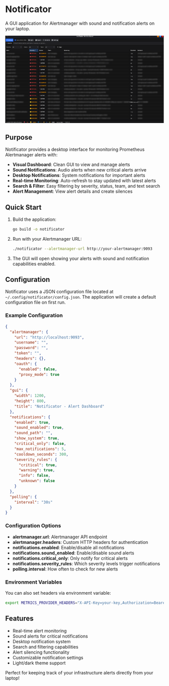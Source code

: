 # Notificator

A GUI application for Alertmanager with sound and notification alerts on your laptop.

![alt text](img/preview.png "Preview")

## Purpose

Notificator provides a desktop interface for monitoring Prometheus Alertmanager alerts with:

- **Visual Dashboard**: Clean GUI to view and manage alerts
- **Sound Notifications**: Audio alerts when new critical alerts arrive
- **Desktop Notifications**: System notifications for important alerts
- **Real-time Monitoring**: Auto-refresh to stay updated with latest alerts
- **Search & Filter**: Easy filtering by severity, status, team, and text search
- **Alert Management**: View alert details and create silences

## Quick Start

1. Build the application:
   ```bash
   go build -o notificator
   ```

2. Run with your Alertmanager URL:
   ```bash
   ./notificator --alertmanager-url http://your-alertmanager:9093
   ```

3. The GUI will open showing your alerts with sound and notification capabilities enabled.

## Configuration

Notificator uses a JSON configuration file located at `~/.config/notificator/config.json`. The application will create a default configuration file on first run.

### Example Configuration

```json
{
  "alertmanager": {
    "url": "http://localhost:9093",
    "username": "",
    "password": "",
    "token": "",
    "headers": {},
    "oauth": {
      "enabled": false,
      "proxy_mode": true
    }
  },
  "gui": {
    "width": 1200,
    "height": 800,
    "title": "Notificator - Alert Dashboard"
  },
  "notifications": {
    "enabled": true,
    "sound_enabled": true,
    "sound_path": "",
    "show_system": true,
    "critical_only": false,
    "max_notifications": 5,
    "cooldown_seconds": 300,
    "severity_rules": {
      "critical": true,
      "warning": true,
      "info": false,
      "unknown": false
    }
  },
  "polling": {
    "interval": "30s"
  }
}
```

### Configuration Options

- **alertmanager.url**: Alertmanager API endpoint
- **alertmanager.headers**: Custom HTTP headers for authentication
- **notifications.enabled**: Enable/disable all notifications
- **notifications.sound_enabled**: Enable/disable sound alerts
- **notifications.critical_only**: Only notify for critical alerts
- **notifications.severity_rules**: Which severity levels trigger notifications
- **polling.interval**: How often to check for new alerts

### Environment Variables

You can also set headers via environment variable:
```bash
export METRICS_PROVIDER_HEADERS="X-API-Key=your-key,Authorization=Bearer token"
```

## Features

- Real-time alert monitoring
- Sound alerts for critical notifications
- Desktop notification system
- Search and filtering capabilities
- Alert silencing functionality
- Customizable notification settings
- Light/dark theme support

Perfect for keeping track of your infrastructure alerts directly from your laptop!
